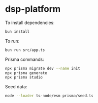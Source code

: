 # dsp-platform

To install dependencies:

```bash
bun install
```

To run:

```bash
bun run src/app.ts
```

Prisma commands:
```bash
npx prisma migrate dev --name init
npx prisma generate
npx prisma studio
```

Seed data:
```bash
node --loader ts-node/esm prisma/seed.ts
```